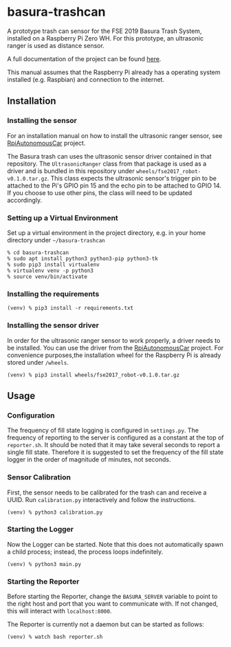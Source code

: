 # basura-trashcan
A prototype trash can sensor for the FSE 2019 Basura Trash System, installed on a Raspberry Pi Zero WH.
For this prototype, an ultrasonic ranger is used as distance sensor.

A full documentation of the project can be found [here](
https://docs.google.com/document/d/14aZPNU4AN9pGmYlxhXt_9eWmgolxFtHpdMSF23xxXis/edit).

This manual assumes that the Raspberry Pi already has a operating system installed (e.g. Raspbian)
and connection to the internet.

## Installation

### Installing the sensor
For an installation manual on how to install the ultrasonic ranger sensor, see
[RpiAutonomousCar](https://github.com/FullStackEmbedded/RpiAutonomousCar) project.

The Basura trash can uses the ultrasonic sensor driver contained in that repository.
The `UltrasonicRanger` class from that package is used as a driver and is bundled in this repository under `wheels/fse2017_robot-v0.1.0.tar.gz`.
This class expects the ultrasonic sensor's trigger pin to be attached to the Pi's GPIO pin 15 and the echo pin to be attached to GPIO 14.
If you choose to use other pins, the class will need to be updated accordingly.

### Setting up a Virtual Environment
Set up a virtual environment in the project directory, e.g. in your home directory under 
`~/basura-trashcan`

    % cd basura-trashcan
    % sudo apt install python3 python3-pip python3-tk
    % sudo pip3 install virtualenv
    % virtualenv venv -p python3
    % source venv/bin/activate

### Installing the requirements

    (venv) % pip3 install -r requirements.txt

### Installing the sensor driver
In order for the ultrasonic ranger sensor to work properly, a driver needs to be installed.
You can use the driver from the [RpiAutonomousCar](https://github.com/FullStackEmbedded/RpiAutonomousCar) project.
For convenience purposes,the installation wheel for the Raspberry Pi is already stored under 
`/wheels`.

    (venv) % pip3 install wheels/fse2017_robot-v0.1.0.tar.gz


## Usage

### Configuration
The frequency of fill state logging is configured in `settings.py`.
The frequency of reporting to the server is configured as a constant at the top of `reporter.sh`.
It should be noted that it may take several seconds to report a single fill state.
Therefore it is suggested to set the frequency of the fill state logger in the order of magnitude of minutes, not seconds.

### Sensor Calibration
First, the sensor needs to be calibrated for the trash can and receive a UUID.
Run `calibration.py` interactively and follow the instructions.

    (venv) % python3 calibration.py

### Starting the Logger
Now the Logger can be started.
Note that this does not automatically spawn a child process; instead, the process loops indefinitely.

    (venv) % python3 main.py

### Starting the Reporter
Before starting the Reporter, change the `BASURA_SERVER` variable to point to the right host and port that you want to communicate with.
If not changed, this will interact with `localhost:8000`.

The Reporter is currently not a daemon but can be started as follows:

    (venv) % watch bash reporter.sh
